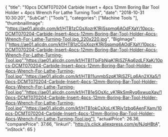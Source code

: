 {
	"title": "10pcs DCMT070204 Carbide Insert + 4pcs 12mm Boring Bar Tool Holder + 4pcs Wrench For Lathe Turning Tool",
	"date": "2018-10-31 10:30:20",
	"SubCat": ["Tools"],
	"categories": ["Machine Tools "],
	"thumbnailImage": "https://ae01.alicdn.com/kf/HTB1zCGsXozrK1RjSspmq6AOdFXaY/10pcs-DCMT070204-Carbide-Insert-4pcs-12mm-Boring-Bar-Tool-Holder-4pcs-Wrench-For-Lathe-Turning-Tool.jpg_220x220.jpg",
	"BigImage": ["https://ae01.alicdn.com/kf/HTB1zCGsXozrK1RjSspmq6AOdFXaY/10pcs-DCMT070204-Carbide-Insert-4pcs-12mm-Boring-Bar-Tool-Holder-4pcs-Wrench-For-Lathe-Turning-Tool.jpg","https://ae01.alicdn.com/kf/HTB1TbjFbNjaK1RjSZFAq6zdLFXaK/10pcs-DCMT070204-Carbide-Insert-4pcs-12mm-Boring-Bar-Tool-Holder-4pcs-Wrench-For-Lathe-Turning-Tool.jpg","https://ae01.alicdn.com/kf/HTB11unmbSzqK1RjSZFLq6An2XXa5/10pcs-DCMT070204-Carbide-Insert-4pcs-12mm-Boring-Bar-Tool-Holder-4pcs-Wrench-For-Lathe-Turning-Tool.jpg","https://ae01.alicdn.com/kf/HTB1eSOsXc_vK1RkSmRyq6xwupXav/10pcs-DCMT070204-Carbide-Insert-4pcs-12mm-Boring-Bar-Tool-Holder-4pcs-Wrench-For-Lathe-Turning-Tool.jpg","https://ae01.alicdn.com/kf/HTB1okCsXoLrK1Rjy1zbq6AenFXam/10pcs-DCMT070204-Carbide-Insert-4pcs-12mm-Boring-Bar-Tool-Holder-4pcs-Wrench-For-Lathe-Turning-Tool.jpg"],
	"actualPrice": 26.36,
	"comparePrice": 37.66,
	"linkurl": "http://s.click.aliexpress.com/e/NJqHBtA",
	"inStock": 65
}

